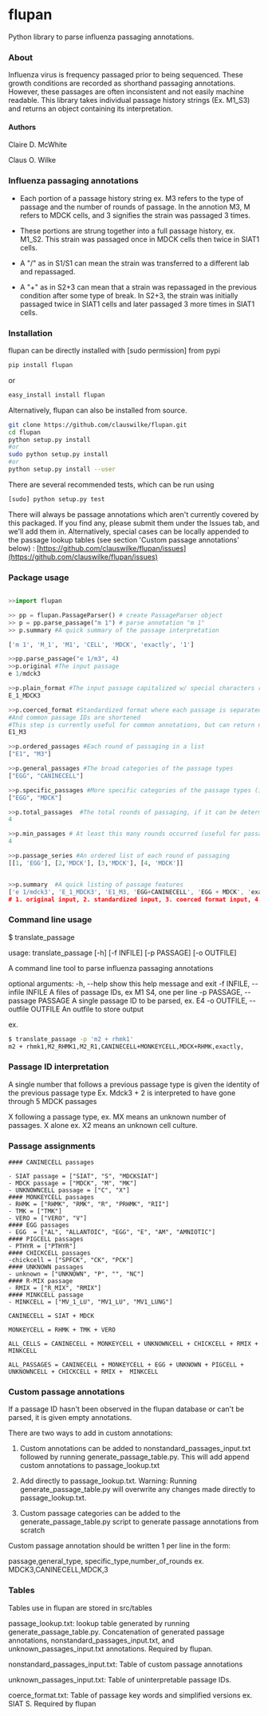 flupan
=========
Python library to parse influenza passaging annotations.

### About
Influenza virus is frequency passaged prior to being sequenced. These growth conditions are recorded as shorthand passaging annotations. However, these passages are often inconsistent and not easily machine readable. This library takes individual passage history strings (Ex. M1_S3) and returns an object containing its interpretation. 

#### Authors
Claire D. McWhite

Claus O. Wilke

### Influenza passaging annotations 

 - Each portion of a passage history string ex. M3 refers to the type of passage and the number of rounds of passage. In the annotion M3, M refers to MDCK cells, and 3 signifies the strain was passaged 3 times. 

 - These portions are strung together into a full passage history, ex. M1_S2. This strain was passaged once in MDCK cells then twice in SIAT1 cells.  
 
 - A "/" as in S1/S1 can mean the strain was transferred to a different lab and repassaged. 

 - A "+" as in S2+3 can mean that a strain was repassaged in the previous condition after some type of break. In S2+3, the strain was initially passaged twice in SIAT1 cells and later passaged 3 more times in SIAT1 cells.



### Installation
flupan can be directly installed with [sudo permission] from pypi

```bash
pip install flupan 
```

or 

```bash
easy_install install flupan
```
Alternatively, flupan can also be installed from source. 

```bash
git clone https://github.com/clauswilke/flupan.git
cd flupan
python setup.py install
#or 
sudo python setup.py install
#or 
python setup.py install --user   
```

There are several recommended tests, which can be run using
```bash
[sudo] python setup.py test
```

There will always be passage annotations which aren't currently covered by this packaged. If you find any, please submit them under the Issues tab, and we'll add them in. Alternatively, special cases can be locally appended to the passage lookup tables (see section 'Custom passage annotations' below) : [https://github.com/clauswilke/flupan/issues](https://github.com/clauswilke/flupan/issues)


### Package usage

```python

>>import flupan

>> pp = flupan.PassageParser() # create PassageParser object
>> p = pp.parse_passage("m 1") # parse annotation "m 1"
>> p.summary #A quick summary of the passage interpretation

['m 1', 'M_1', 'M1', 'CELL', 'MDCK', 'exactly', '1']

>>pp.parse_passage("e 1/m3", 4)
>>p.original #The input passage
e 1/mdck3 

>>p.plain_format #The input passage capitalized w/ special characters removed 
E_1_MDCK3

>>p.coerced_format #Standardized format where each passage is separated by an underscore
#And common passage IDs are shortened
#This step is currently useful for common annotations, but can return nonsense for parse uncommon or weirdly formatted passages
E1_M3

>>p.ordered_passages #Each round of passaging in a list
["E1", "M3"]

>>p.general_passages #The broad categories of the passage types
["EGG", "CANINECELL"]

>>p.specific_passages #More specific categories of the passage types (if known)
["EGG", "MDCK"]

>>p.total_passages  #The total rounds of passaging, if it can be determined
4

>>p.min_passages # At least this many rounds occurred (useful for passage IDs without numbers of rounds annotated)
4

>>p.passage_series #An ordered list of each round of passaging
[[1, 'EGG'], [2,'MDCK'], [3,'MDCK'], [4, 'MDCK']]


>>p.summary  #A quick listing of passage features
['e 1/mdck3', 'E_1_MDCK3', 'E1_M3, 'EGG+CANINECELL', 'EGG + MDCK', 'exactly', '4']
# 1. original input, 2. standardized input, 3. coerced format input, 4. general passage type(s), 5. specific passage type(s), 6. qualifier for number of passages, 7. number of passages


```

### Command line usage

$ translate_passage  

usage: translate_passage [-h] [-f INFILE] [-p PASSAGE] [-o OUTFILE]

A command line tool to parse influenza passaging annotations

optional arguments:
  -h, --help            show this help message and exit
  -f INFILE, --infile INFILE
                        A files of passage IDs, ex M1 S4, one per line
  -p PASSAGE, --passage PASSAGE
                        A single passage ID to be parsed, ex. E4
  -o OUTFILE, --outfile OUTFILE
                        An outfile to store output

ex.
```bash
$ translate_passage -p 'm2 + rhmk1'
m2 + rhmk1,M2_RHMK1,M2_R1,CANINECELL+MONKEYCELL,MDCK+RHMK,exactly,


```

### Passage ID interpretation

A single number that follows a previous passage type is given the identity of the previous passage type
Ex. Mdck3 + 2 is interpreted to have gone through 5 MDCK passages


X following a passage type, ex. MX means an unknown number of passages. X alone ex. X2 means an unknown cell culture. 

### Passage assignments


    #### CANINECELL passages
         
    - SIAT passage = ["SIAT", "S", "MDCKSIAT"] 
    - MDCK passage = ["MDCK", "M", "MK"]
    - UNKNOWNCELL passage = ["C", "X"]
    #### MONKEYCELL passages
    - RHMK = ["RHMK", "RMK", "R", "PRHMK", "RII"]
    - TMK = ["TMK"]
    - VERO = ["VERO", "V"]
    #### EGG passages
    - EGG  = ["AL", "ALLANTOIC", "EGG", "E", "AM", "AMNIOTIC"]
    #### PIGCELL passages
    - PTHYR = ["PTHYR"]
    #### CHICKCELL passages
    -chickcell = ["SPFCK", "CK", "PCK"]
    #### UNKNOWN passages
    - unknown = ["UNKNOWN", "P", "", "NC"]
    #### R-MIX passage
    - RMIX = ["R_MIX", "RMIX"]
    #### MINKCELL passage
    - MINKCELL = ["MV_1_LU", "MV1_LU", "MV1_LUNG"]

    CANINECELL = SIAT + MDCK

    MONKEYCELL = RHMK + TMK + VERO

    ALL_CELLS = CANINECELL + MONKEYCELL + UNKNOWNCELL + CHICKCELL + RMIX + MINKCELL

    ALL_PASSAGES = CANINECELL + MONKEYCELL + EGG + UNKNOWN + PIGCELL + UNKNOWNCELL + CHICKCELL + RMIX +  MINKCELL

### Custom passage annotations

If a passage ID hasn't been observed in the flupan database or can't be parsed, it is given empty annotations. 

There are two ways to add in custom annotations:

 1. Custom annotations can be added to nonstandard_passages_input.txt followed by running generate_passage_table.py. This will add append custom annotations to passage_lookup.txt 

 2. Add directly to passage_lookup.txt. Warning: Running generate_passage_table.py will overwrite any changes made directly to passage_lookup.txt.  

 3. Custom passage categories can be added to the generate_passage_table.py script to generate passage annotations from scratch

Custom passage annotation should be written 1 per line in the form:

passage,general_type, specific_type,number_of_rounds
ex. MDCK3,CANINECELL,MDCK,3 


### Tables
Tables use in flupan are stored in src/tables

passage_lookup.txt: lookup table generated by running generate_passage_table.py. Concatenation of generated passage annotations, nonstandard_passages_input.txt, and unknown_passages_input.txt annotations. Required by flupan. 

nonstandard_passages_input.txt: Table of custom passage annotations

unknown_passages_input.txt: Table of uninterpretable passage IDs.

coerce_format.txt: Table of passage key words and simplified versions ex. SIAT S. Required by flupan











